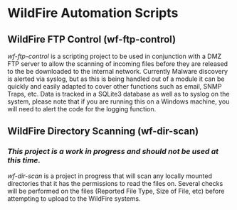 # WildFire Automation Scripts

## WildFire FTP Control (wf-ftp-control)
_wf-ftp-control_ is a scripting project to be used in conjunction with a DMZ FTP server to allow the scanning of
incoming files before they are released to the be downloaded to the internal network.  Currently Malware discovery is
alerted via syslog, but as this is being handled out of a module it can be quickly and easily adapted to cover other
functions such as email, SNMP Traps, etc.  Data is tracked in a SQLite3 database as well as to syslog on the system,
please note that if you are running this on a Windows machine, you will need to alert the code for the logging function.


## WildFire Directory Scanning (wf-dir-scan)
### **_This project is a work in progress and should not be used at this time._**
_wf-dir-scan_ is a project in progress that will scan any locally mounted directories that it has the permissions to
read the files on.  Several checks will be performed on the files (Reported File Type, Size of File, etc) before
attempting to upload to the WildFire systems.

